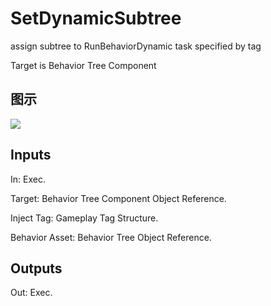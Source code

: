 # SetDynamicSubtree

assign subtree to RunBehaviorDynamic task specified by tag

Target is Behavior Tree Component

## 图示

![]($-20221218-17465750.png)

## Inputs

In: Exec.

Target: Behavior Tree Component Object Reference.

Inject Tag: Gameplay Tag Structure.

Behavior Asset: Behavior Tree Object Reference.  

## Outputs

Out: Exec.

